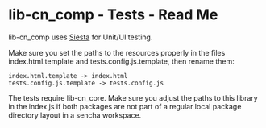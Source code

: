 # lib-cn_comp - Tests - Read Me

lib-cn_comp uses [Siesta](http://bryntum.com) for Unit/UI testing.

Make sure you set the paths to the resources properly in the files index.html.template and
tests.config.js.template, then rename them:

```
index.html.template -> index.html
tests.config.js.template -> tests.config.js
```

The tests require lib-cn_core. Make sure you adjust the paths to this library in
the index.js if both packages are not part of a regular local package directory
layout in a sencha workspace.